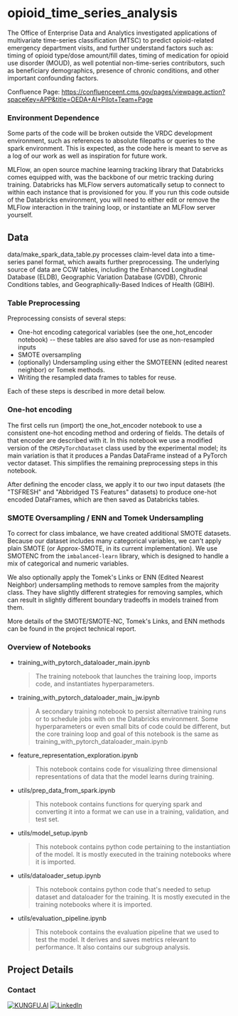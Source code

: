 # opioid_time_series_analysis

The Office of Enterprise Data and Analytics investigated applications of multivariate time-series classification (MTSC) to predict opioid-related emergency department visits, and further understand factors such as: timing of opioid type/dose amount/fill dates, timing of medication for opioid use disorder (MOUD), as well potential non-time-series contributors, such as beneficiary demographics, presence of chronic conditions, and other important confounding factors.

Confluence Page: https://confluenceent.cms.gov/pages/viewpage.action?spaceKey=APP&title=OEDA+AI+Pilot+Team+Page

<h3> Environment Dependence </h2>

Some parts of the code will be broken outside the VRDC development environment, such as references to absolute filepaths or queries to the spark environment. This is expected, as the code here is meant to serve as a log of our work as well as inspiration for future work.

MLFlow, an open source machine learning tracking library that Databricks comes equipped with, was the backbone of our metric tracking during training. Databricks has MLFlow servers automatically setup to connect to within each instance that is provisioned for you. If you run this code outside of the Databricks environment, you will need to either edit or remove the MLFlow interaction in the training loop, or instantiate an MLFlow server yourself.

## Data
data/make_spark_data_table.py processes claim-level data into a time-series panel format, which awaits further preprocessing. The underlying source of data are CCW tables, including the Enhanced Longitudinal Database (ELDB), Geographic Variation Database (GVDB), Chronic Conditions tables, and Geographically-Based Indices of Health (GBIH).

### Table Preprocessing

Preprocessing consists of several steps:
- One-hot encoding categorical variables (see the one_hot_encoder notebook) -- these tables are also saved for use as non-resampled inputs
- SMOTE oversampling
- (optionally) Undersampling using either the SMOTEENN (edited nearest neighbor) or Tomek methods.
- Writing the resampled data frames to tables for reuse.

Each of these steps is described in more detail below.

### One-hot encoding

The first cells run (import) the one_hot_encoder notebook to use a
consistent one-hot encoding method and ordering of fields. The details
of that encoder are described with it. In this notebook we use a modified
version of the `CMSPyTorchDataset` class used by the experimental model;
its main variation is that it produces a Pandas DataFrame instead of
a PyTorch vector dataset. This simplifies the remaining preprocessing
steps in this notebook.

After defining the encoder class, we apply it to our two input datasets
(the "TSFRESH" and "Abbridged TS Features" datasets) to produce one-hot
encoded DataFrames, which are then saved as Databricks tables. 

### SMOTE Oversampling / ENN and Tomek Undersampling

To correct for class imbalance, we have created additional SMOTE datasets. Because our dataset includes many categorical variables, we can't apply plain SMOTE (or Approx-SMOTE, in its current implementation). We use SMOTENC from the `imbalanced-learn` library, which is designed to handle a mix of categorical and numeric variables.

We also optionally apply the Tomek's Links or ENN (Edited Nearest Neighbor) 
undersampling methods to remove samples from the majority class. They have 
slightly different strategies for removing samples, which can result in 
slightly different boundary tradeoffs in models trained from them.

More details of the SMOTE/SMOTE-NC, Tomek's Links, and ENN methods can
be found in the project technical report.

<h3 > Overview of Notebooks </h3>

 - training_with_pytorch_dataloader_main.ipynb
    > The training notebook that launches the training loop, imports code, and instantiates hyperparameters.
 - training_with_pytorch_dataloader_main_jw.ipynb
    > A secondary training notebook to persist alternative training runs or to schedule jobs with on the Databricks environment. Some hyperparameters or even small bits of code could be different, but the core training loop and goal of this notebook is the same as training_with_pytorch_dataloader_main.ipynb
 - feature_representation_exploration.ipynb
    > This notebook contains code for visualizing three dimensional representations of data that the model learns during training. 
 - utils/prep_data_from_spark.ipynb
    > This notebook contains functions for querying spark and converting it into a format we can use in a training, validation, and test set.
 - utils/model_setup.ipynb
    > This notebook contains python code pertaining to the instantiation of the model. It is mostly executed in the training notebooks where it is imported.
 - utils/dataloader_setup.ipynb
    > This notebook contains python code that's needed to setup dataset and dataloader for the training. It is mostly executed in the training notebooks where it is imported. 
 - utils/evaluation_pipeline.ipynb
    > This notebook contains the evaluation pipeline that we used to test the model. It derives and saves metrics relevant to performance. It also contains our subgroup analysis. 

<!-- PROJECT FOOTER -->
<h2 id="footer"> Project Details </h2>

<h3 id="Contact"> Contact </h3>

[![KUNGFU.AI][kungfu-shield]][kungfu-url]
[![LinkedIn][linkedin-shield]][linkedin-url]

<!-- MARKDOWN LINKS & IMAGES -->
<!-- https://www.markdownguide.org/basic-syntax/#reference-style-links -->
[license-url]: ./LICENSE.md
[linkedin-shield]: https://img.shields.io/badge/-LinkedIn-black.svg?style=flat-square&logo=linkedin&colorB=555
[linkedin-url]: https://www.linkedin.com/company/kungfuai/
[python-url]: https://www.python.org
[docker-url]: https://www.docker.com
[docker-compose-url]: https://docs.docker.com/compose/install/
[nvidia-url]: https://github.com/NVIDIA/nvidia-container-runtime
[kungfu-shield]: https://img.shields.io/badge/KUNGFU.AI-2022-red
[kungfu-url]: https://www.kungfu.ai
